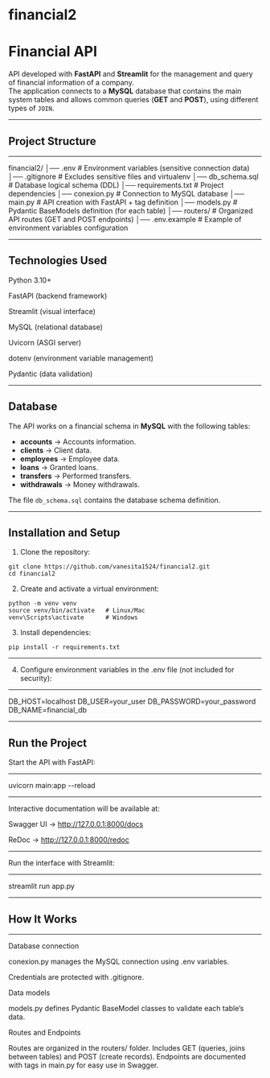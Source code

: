 # financial2
#  Financial API

API developed with **FastAPI** and **Streamlit** for the management and query of financial information of a company.  
The application connects to a **MySQL** database that contains the main system tables and allows common queries (**GET** and **POST**), using different types of `JOIN`.

---
## Project Structure
---
financial2/
│── .env                  # Environment variables (sensitive connection data)
│── .gitignore            # Excludes sensitive files and virtualenv
│── db_schema.sql         # Database logical schema (DDL)
│── requirements.txt      # Project dependencies
│── conexion.py           # Connection to MySQL database
│── main.py               # API creation with FastAPI + tag definition
│── models.py             # Pydantic BaseModels definition (for each table)
│── routers/              # Organized API routes (GET and POST endpoints)
│── .env.example          # Example of environment variables configuration

---
Technologies Used
---
Python 3.10+

FastAPI (backend framework)

Streamlit (visual interface)

MySQL (relational database)

Uvicorn (ASGI server)

dotenv (environment variable management)

Pydantic (data validation)

---
Database
---
The API works on a financial schema in **MySQL** with the following tables:

- **accounts** → Accounts information.  
- **clients** → Client data.  
- **employees** → Employee data.  
- **loans** → Granted loans.  
- **transfers** → Performed transfers.  
- **withdrawals** → Money withdrawals.  

The file `db_schema.sql` contains the database schema definition.  

---

## Installation and Setup

1. Clone the repository:
```
git clone https://github.com/vanesita1524/financial2.git
cd financial2
```
2. Create and activate a virtual environment:
```
python -m venv venv
source venv/bin/activate   # Linux/Mac
venv\Scripts\activate      # Windows
```
3. Install dependencies:
```
pip install -r requirements.txt
```
---
4. Configure environment variables in the .env file (not included for security):
---
DB_HOST=localhost
DB_USER=your_user
DB_PASSWORD=your_password
DB_NAME=financial_db

---
Run the Project
---

Start the API with FastAPI:

---

uvicorn main:app --reload

---

Interactive documentation will be available at:


Swagger UI → http://127.0.0.1:8000/docs

ReDoc → http://127.0.0.1:8000/redoc

---
Run the interface with Streamlit:

---

streamlit run app.py

---
How It Works
---

---
Database connection

conexion.py manages the MySQL connection using .env variables.

Credentials are protected with .gitignore.

Data models

models.py defines Pydantic BaseModel classes to validate each table’s data.

Routes and Endpoints

Routes are organized in the routers/ folder. Includes GET (queries, joins between tables) and POST (create records).
Endpoints are documented with tags in main.py for easy use in Swagger.
